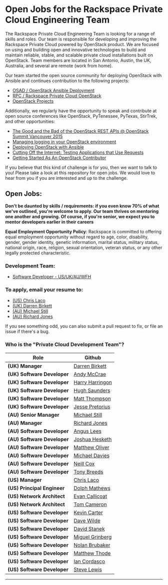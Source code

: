# Open Jobs for the Rackspace Private Cloud Engineering Team

The Rackspace Private Cloud Engineering Team is looking for a range of skills
and roles. Our team is responsible for developing and improving the Rackspace
Private Cloud powered by OpenStack product. We are focused on using and building
open and innovative technologies to build and maintain reliable, stable, and
scalable private cloud installations built on OpenStack. Team members are located
in San Antonio, Austin, the UK, Australia, and several are remote (work from 
home).

Our team started the open source community for deploying OpenStack with
Ansible and continues contribution to the following projects:

* [OSAD / OpenStack Ansible Deployment](https://github.com/stackforge/os-ansible-deployment)
* [RPC  / Rackspace Private Cloud OpenStack](https://github.com/rcbops/rpc-openstack)
* [OpenStack Projects](https://github.com/openstack/)

Additionally, we regularly have the opportunity to speak and contribute at open source
conferences like OpenStack, PyTenessee, PyTexas, StirTrek, and other opportunities:

* [The Good and the Bad of the OpenStack REST APIs @ OpenStack Summit Vancouver 2015](https://openstacksummitmay2015vancouver.sched.org/event/6ce758d5c7340db74e0d432e138c6619)
* [Managing logging in your OpenStack environment](https://openstacksummitmay2015vancouver.sched.org/event/0578eaca9f43132f52e234ccdf0a001f)
* [Deploying OpenStack with Ansible](https://openstacksummitmay2015vancouver.sched.org/event/0dd6069daf4badc002723762a687cfe4)
* [Cutting Off the Internet: Testing Applications that Use Requests](https://www.pytennessee.org/schedule/presentation/54/)
* [Getting Started As An OpenStack Contributor](http://stirtrek.com/Sessions#Getting-Started-As-An-OpenStack-Contributor)

If you believe that this kind of challenge is for you, then we want to talk to you!
Please take a look at this repository for open jobs. We would love to hear from
you if you are interested and up to the challenge.


## Open Jobs:

**Don't be daunted by skills / requirements: if you even know 70% of what we've
outlined, you're welcome to apply. Our team thrives on mentoring one another
and growing. Of course, if you're senior, we expect you to mentor developers
earlier in their careers**

**Equal Employment Opportunity Policy**: Rackspace is committed to offering equal employment
opportunity without regard to age, color, disability, gender, gender identity, genetic
information, marital status, military status, national origin, race, religion, sexual
orientation, veteran status, or any other legally protected characteristic.

### Development Team:

* [Software Developer - US/UK/AU/WFH](https://github.com/rcbops/rackspace_privatecloud_jobs/blob/master/software-dev.md)


### To apply, email your resume to:

* [(US) Chris Laco](mailto:chris.laco@rackspace.com)
* [(UK) Darren Birkett](mailto:darren.birkett@rackspace.co.uk)
* [(AU) Michael Still](mailto:michael.still@@rackspace.com)
* [(AU) Richard Jones](mailto:richard.jones.au@rackspace.com)

If you see something odd, you can also submit a pull request to fix, or file an
issue if there's a bug.


### Who is the "Private Cloud Development Team"?

|Role|Github|
|---    |---    |
|**(UK) Manager**|[Darren Birkett](https://github.com/mancdaz)|
|**(UK) Software Developer**|[Andy McCrae](https://github.com/andymcc)|
|**(UK) Software Developer**|[Harry Harringon](https://github.com/git-harry)|
|**(UK) Software Developer**|[Hugh Saunders](https://github.com/hughsaunders)|
|**(UK) Software Developer**|[Matt Thompson](https://github.com/mattt416)|
|**(UK) Software Developer**|[Jesse Pretorius](https://github.com/odyssey4me)|
|**(AU) Senior Manager**|[Michael Still](https://github.com/mikalstill)|
|**(AU) Manager**|[Richard Jones](https://github.com/r1chardj0n3s)|
|**(AU) Software Developer**|[Angus Lees](https://github.com/anguslees)|
|**(AU) Software Developer**|[Joshua Hesketh](https://github.com/jhesketh)|
|**(AU) Software Developer**|[Matthew Oliver](https://github.com/matthewoliver)|
|**(AU) Software Developer**|[Michael Davies](https://github.com/mrda)|
|**(AU) Software Developer**|[Neill Cox](https://github.com/neillc)|
|**(AU) Software Developer**|[Tony Breeds](https://github.com/tbreeds)|
|**(US) Manager**|[Chris Laco](https://github.com/claco)|
|**(US) Principal Engineer**|[Dolph Mathews](https://github.com/dolph)|
|**(US) Network Architect**|[Evan Callicoat](https://github.com/apsu)|
|**(US) Network Architect**|[Tom Cameron](https://github.com/rackertom)|
|**(US) Software Developer**|[Kevin Carter](https://github.com/cloudnull)|
|**(US) Software Developer**|[Dave Wilde](https://github.com/d34dh0r53)|
|**(US) Software Developer**|[David Stanek](https://github.com/dstanek)|
|**(US) Software Developer**|[Miguel Grinberg](https://github.com/miguelgrinberg)|
|**(US) Software Developer**|[Nolan Brubaker](https://github.com/nrb)|
|**(US) Software Developer**|[Matthew Thode](https://github.com/prometheanfire)|
|**(US) Software Developer**|[Ian Cordasco](https://github.com/sigmavirus24)|
|**(US) Software Developer**|[Steve Lewis](https://github.com/stevelle)|
---
